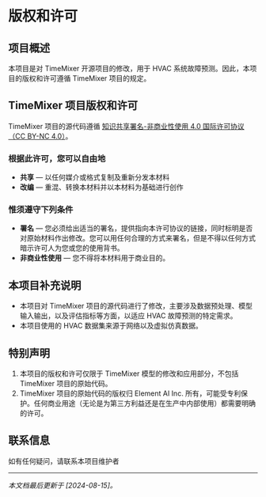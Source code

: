 # 版权和许可

## 项目概述

本项目是对 TimeMixer 开源项目的修改，用于 HVAC 系统故障预测。因此，本项目的版权和许可遵循 TimeMixer 项目的规定。

## TimeMixer 项目版权和许可

TimeMixer 项目的源代码遵循 [知识共享署名-非商业性使用 4.0 国际许可协议（CC BY-NC 4.0）](https://creativecommons.org/licenses/by-nc/4.0/deed.zh)。

### 根据此许可，您可以自由地

- **共享** — 以任何媒介或格式复制及重新分发本材料
- **改编** — 重混、转换本材料并以本材料为基础进行创作

### 惟须遵守下列条件

- **署名** — 您必须给出适当的署名，提供指向本许可协议的链接，同时标明是否对原始材料作出修改。您可以用任何合理的方式来署名，但是不得以任何方式暗示许可人为您或您的使用背书。
- **非商业性使用** — 您不得将本材料用于商业目的。

## 本项目补充说明

- 本项目对 TimeMixer 项目的源代码进行了修改，主要涉及数据预处理、模型输入输出，以及评估指标等方面，以适应 HVAC 故障预测的特定需求。
- 本项目使用的 HVAC 数据集来源于网络以及虚拟仿真数据。

## 特别声明

1. 本项目的版权和许可仅限于 TimeMixer 模型的修改和应用部分，不包括 TimeMixer 项目的原始代码。
2. TimeMixer 项目的原始代码的版权归 Element AI Inc. 所有，可能受专利保护。任何商业用途（无论是为第三方利益还是在生产中内部使用）都需要明确的许可。

## 联系信息

如有任何疑问，请联系本项目维护者

---

*本文档最后更新于 [2024-08-15]。*

